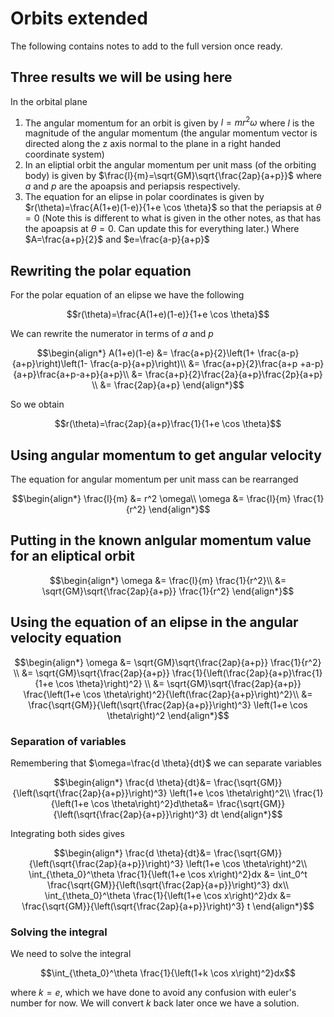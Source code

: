 # Orbits extended

The following contains notes to add to the full version once ready.

## Three results we will be using here

In the orbital plane

1. The angular momentum for an orbit is given by $l = m r^2 \omega$ where $l$ is the magnitude of the angular momentum (the angular momentum vector is directed along the z axis normal to the plane in a right handed coordinate system)
2. In an eliptial orbit the angular momentum per unit mass (of the orbiting body) is given by $\frac{l}{m}=\sqrt{GM}\sqrt{\frac{2ap}{a+p}}$
   where $a$ and $p$ are the apoapsis and periapsis respectively.
3. The equation for an elipse in polar coordinates is given by $r(\theta)=\frac{A(1+e)(1-e)}{1+e \cos \theta}$
   so that the periapsis at $\theta = 0$
   (Note this is different to what is given in the other notes, as that has the apoapsis at $\theta = 0$. Can update this for everything later.)
   Where $A=\frac{a+p}{2}$ and $e=\frac{a-p}{a+p}$

## Rewriting the polar equation

For the polar equation of an elipse we have the following
``` math
r(\theta)=\frac{A(1+e)(1-e)}{1+e \cos \theta}
```
We can rewrite the numerator in terms of $a$ and $p$

``` math
\begin{align*}
A(1+e)(1-e) &= \frac{a+p}{2}\left(1+ \frac{a-p}{a+p}\right)\left(1- \frac{a-p}{a+p}\right)\\
 &= \frac{a+p}{2}\frac{a+p +a-p}{a+p}\frac{a+p-a+p}{a+p}\\
 &= \frac{a+p}{2}\frac{2a}{a+p}\frac{2p}{a+p} \\
 &= \frac{2ap}{a+p}
\end{align*}
```
So we obtain
``` math
r(\theta)=\frac{2ap}{a+p}\frac{1}{1+e \cos \theta}
```

## Using angular momentum to get angular velocity

The equation for angular momentum per unit mass can be rearranged

``` math
\begin{align*}
\frac{l}{m} &= r^2 \omega\\
\omega &= \frac{l}{m} \frac{1}{r^2}
\end{align*}
```

## Putting in the known anlgular momentum value for an eliptical orbit

``` math
\begin{align*}
\omega &= \frac{l}{m} \frac{1}{r^2}\\
 &= \sqrt{GM}\sqrt{\frac{2ap}{a+p}} \frac{1}{r^2}
\end{align*}
```

## Using the equation of an elipse in the angular velocity equation

``` math
\begin{align*}
\omega &= \sqrt{GM}\sqrt{\frac{2ap}{a+p}} \frac{1}{r^2} \\
 &= \sqrt{GM}\sqrt{\frac{2ap}{a+p}} \frac{1}{\left(\frac{2ap}{a+p}\frac{1}{1+e \cos \theta}\right)^2} \\
&= \sqrt{GM}\sqrt{\frac{2ap}{a+p}} \frac{\left(1+e \cos \theta\right)^2}{\left(\frac{2ap}{a+p}\right)^2}\\
&= \frac{\sqrt{GM}}{\left(\sqrt{\frac{2ap}{a+p}}\right)^3} \left(1+e \cos \theta\right)^2
\end{align*}
```

### Separation of variables

Remembering that $\omega=\frac{d \theta}{dt}$ we can separate variables

``` math
\begin{align*}
\frac{d \theta}{dt}&= \frac{\sqrt{GM}}{\left(\sqrt{\frac{2ap}{a+p}}\right)^3} \left(1+e \cos \theta\right)^2\\
\frac{1}{\left(1+e \cos \theta\right)^2}d\theta&= \frac{\sqrt{GM}}{\left(\sqrt{\frac{2ap}{a+p}}\right)^3} dt
\end{align*}
```
Integrating both sides gives
``` math
\begin{align*}
\frac{d \theta}{dt}&= \frac{\sqrt{GM}}{\left(\sqrt{\frac{2ap}{a+p}}\right)^3} \left(1+e \cos \theta\right)^2\\
\int_{\theta_0}^\theta \frac{1}{\left(1+e \cos x\right)^2}dx &= \int_0^t \frac{\sqrt{GM}}{\left(\sqrt{\frac{2ap}{a+p}}\right)^3} dx\\
\int_{\theta_0}^\theta \frac{1}{\left(1+e \cos x\right)^2}dx &= \frac{\sqrt{GM}}{\left(\sqrt{\frac{2ap}{a+p}}\right)^3} t
\end{align*}
```

### Solving the integral

We need to solve the integral
``` math
\int_{\theta_0}^\theta \frac{1}{\left(1+k \cos x\right)^2}dx
```
where $k=e$, which we have done to avoid any confusion with euler's number for now. We will convert $k$ back later once we have a solution.


